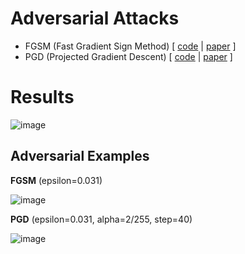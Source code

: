 # Adversarial Attacks

- FGSM (Fast Gradient Sign Method) [ [code](https://github.com/hwk0702/keras2torch/tree/main/Adversarial_Attack/Fast_Gradient_Sign_Method) | [paper](https://arxiv.org/abs/1412.6572) ]
- PGD (Projected Gradient Descent) [ [code](https://github.com/hwk0702/keras2torch/tree/main/Adversarial_Attack/Projected_Gradient_Descent) | [paper](https://arxiv.org/abs/1706.06083) ]

# Results

![image](https://user-images.githubusercontent.com/37654013/138397263-3368b998-91d3-44cc-86ff-5e291b2a536c.png)

## Adversarial Examples

**FGSM** (epsilon=0.031)

![image](https://user-images.githubusercontent.com/37654013/138395422-ec33aa06-817f-4cbf-80fe-12ebee5a54ea.png)

**PGD** (epsilon=0.031, alpha=2/255, step=40)

![image](https://user-images.githubusercontent.com/37654013/138395190-8c1da9fc-621b-42a1-96bb-cb3b4a291c24.png)




